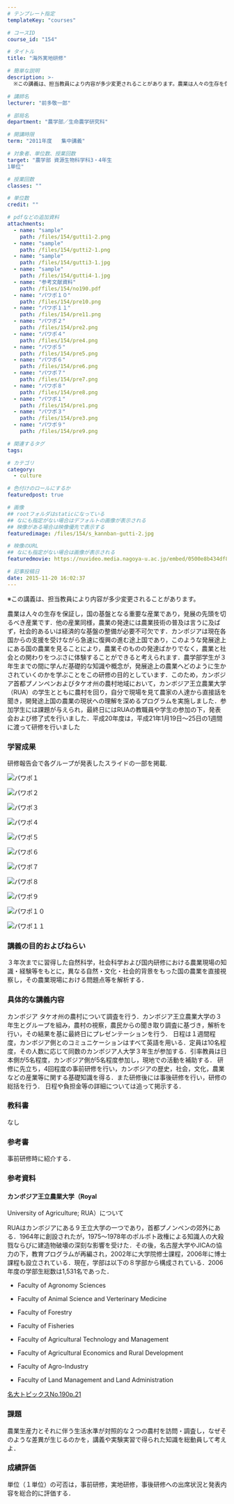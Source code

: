 ```yaml
---
# テンプレート指定
templateKey: "courses"

# コースID
course_id: "154"

# タイトル
title: "海外実地研修"

# 簡単な説明
description: >-
  ※この講義は、担当教員により内容が多少変更されることがあります。農業は人々の生存を保証し，国の基盤となる重要な産業であり，発展の先頭を切るべき産業です．他の産業同様，農業の発達には農業技術の普及は...

# 講師名
lecturer: "前多敬一郎"

# 部局名
department: "農学部／生命農学研究科"

# 開講時限
term: "2011年度	集中講義"

# 対象者、単位数、授業回数
target: "農学部 資源生物科学科3・4年生
1単位"

# 授業回数
classes: ""

# 単位数
credit: ""

# pdfなどの追加資料
attachments: 
  - name: "sample" 
    path: /files/154/gutti1-2.png
  - name: "sample" 
    path: /files/154/gutti2-1.png
  - name: "sample" 
    path: /files/154/gutti3-1.jpg
  - name: "sample" 
    path: /files/154/gutti4-1.jpg
  - name: "参考文献資料" 
    path: /files/154/no190.pdf
  - name: "パワポ１０" 
    path: /files/154/pre10.png
  - name: "パワポ１１" 
    path: /files/154/pre11.png
  - name: "パワポ２" 
    path: /files/154/pre2.png
  - name: "パワポ４" 
    path: /files/154/pre4.png
  - name: "パワポ５" 
    path: /files/154/pre5.png
  - name: "パワポ６" 
    path: /files/154/pre6.png
  - name: "パワポ７" 
    path: /files/154/pre7.png
  - name: "パワポ８" 
    path: /files/154/pre8.png
  - name: "パワポ１" 
    path: /files/154/pre1.png
  - name: "パワポ３" 
    path: /files/154/pre3.png
  - name: "パワポ９" 
    path: /files/154/pre9.png

# 関連するタグ
tags:

# カテゴリ
category:
  - culture

# 色付けのロールにするか
featuredpost: true

# 画像
## rootフォルダはstaticになっている
## なにも指定がない場合はデフォルトの画像が表示される
## 映像がある場合は映像優先で表示する
featuredimage: /files/154/s_kannban-gutti-2.jpg

# 映像のURL
## なにも指定がない場合は画像が表示される
featuredmovie: https://nuvideo.media.nagoya-u.ac.jp/embed/0500e8b434df8816bba7ae8323f6138d67947263

# 記事投稿日
date: 2015-11-20 16:02:37
---
```


※この講義は、担当教員により内容が多少変更されることがあります。

農業は人々の生存を保証し，国の基盤となる重要な産業であり，発展の先頭を切るべき産業です．他の産業同様，農業の発達には農業技術の普及は言うに及ばず，社会的あるいは経済的な基盤の整備が必要不可欠です．カンボジアは現在各国からの支援を受けながら急速に復興の進む途上国であり，このような発展途上にある国の農業を見ることにより，農業そのものの発達ばかりでなく，農業と社会との関わりをつぶさに体験することができると考えられます．農学部学生が３年生までの間に学んだ基礎的な知識や概念が，発展途上の農業へどのように生かされていくのかを学ぶことをこの研修の目的としています．このため，カンボジア首都プノンペンおよびタケオ州の農村地域において，カンボジア王立農業大学（RUA）の学生とともに農村を回り，自分で現場を見て農家の人達から直接話を聞き，開発途上国の農業の現状への理解を深めるプログラムを実施しました．参加学生には課題が与えられ，最終日にはRUAの教職員や学生の参加の下，発表会および修了式を行いました．平成20年度は，平成21年1月19日〜25日の1週間に渡って研修を行いました

### 学習成果


研修報告会で各グループが発表したスライドの一部を掲載.


![パワポ１](/files/154/pre1.png) 

![パワポ２](/files/154/pre2.png) 

![パワポ３](/files/154/pre3.png) 

![パワポ４](/files/154/pre4.png) 

![パワポ５](/files/154/pre5.png) 

![パワポ６](/files/154/pre6.png) 

![パワポ７](/files/154/pre7.png) 

![パワポ８](/files/154/pre8.png) 

![パワポ９](/files/154/pre9.png) 

![パワポ１０](/files/154/pre10.png) 

![パワポ１１](/files/154/pre11.png) 

### 講義の目的およびねらい


３年次までに習得した自然科学，社会科学および国内研修における農業現場の知識・経験等をもとに，異なる自然・文化・社会的背景をもった国の農業を直接視察し，その農業現場における問題点等を解析する．


### 具体的な講義内容


カンボジア タケオ州の農村について調査を行う．カンボジア王立農業大学の３年生とグループを組み，農村の視察，農民からの聞き取り調査に基づき，解析を行い，その結果を基に最終日にプレゼンテーションを行う．
日程は１週間程度，カンボジア側とのコミュニケーションはすべて英語を用いる．定員は10名程度，その人数に応じて同数のカンボジア人大学３年生が参加する．引率教員は日本側が5名程度，カンボジア側が5名程度参加し，現地での活動を補助する．
研修に先立ち，4回程度の事前研修を行い，カンボジアの歴史，社会，文化，農業などの産業等に関する基礎知識を得る．また研修後には事後研修を行い，研修の総括を行う．
日程や負担金等の詳細については追って掲示する．


### 教科書


なし


### 参考書


事前研修時に紹介する．


### 参考資料



#### カンボジア王立農業大学（Royal
University of Agriculture; RUA）について

RUAはカンボジアにある９王立大学の一つであり，首都プノンペンの郊外にある．1964年に創設されたが，1975〜1978年のポルポト政権による知識人の大殺戮ならびに建造物破壊の深刻な影響を受けた．その後，名古屋大学やJICAの協力の下，教育プログラムが再編され，2002年に大学院修士課程，2006年に博士課程も設立されている．現在，学部は以下の８学部から構成されている．2006年度の学部生総数は1,531名であった．









* Faculty of Agronomy Sciences








* Faculty of Animal Science and Verterinary Medicine








* Faculty of Forestry








* Faculty of Fisheries








* Faculty of Agricultural Technology and Management








* Faculty of Agricultural Economics and Rural Development








* Faculty of Agro-Industry








* Faculty of Land Management and Land Administration

[名大トピックスNo.190p.21](/files/154/no190.pdf) 


### 課題


農業生産力とそれに伴う生活水準が対照的な２つの農村を訪問・調査し，なぜそのような差異が生じるのかを，講義や実験実習で得られた知識を総動員して考えよ．




### 成績評価


単位（１単位）の可否は，事前研修，実地研修，事後研修への出席状況と発表内容を総合的に評価する．
